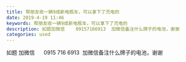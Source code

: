 ```yaml
---
title: 帮朋友收一辆9成新电瓶车，可以拿下了充电的
date: 2019-4-19 11:46
keywords: 帮朋友收一辆9成新电瓶车，可以拿下了充电的
description: 如题加微信    ‭‭09157166913‬‬  加微信备注什么牌子的电池，谢谢
categories: used
---
```

<td class="t_f" id="postmessage_3547696">

如题 加微信      ‭‭0915 716 6913‬‬  加微信备注什么牌子的电池，谢谢<br/>
</td>

